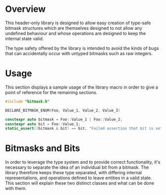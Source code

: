 # Overview
This header-only library is designed to allow easy creation of type-safe bitmask structures which are themselves designed to not allow any undefined behaviour and whose operations are designed to keep the internal state valid.

The type safety offered by the library is intended to avoid the kinds of bugs that can accidentally occur with untyped bitmasks such as raw integers.

# Usage
This section displays a sample usage of the library macro in order to give a point of reference for the remaining sections.

```cpp
#include "bitmask.h"

DECLARE_BITMASK_ENUM(Foo, Value_1, Value_2, Value_3)

constexpr auto bitmask = Foo::Value_1 | Foo::Value_2;
constexpr auto bit = Foo::Value_1;
static_assert((bitmask & bit) == bit, "Failed assertion that bit is set in the bitmask"); // shouldn't fail
```

# Bitmasks and Bits
In order to leverage the type system and to provide correct functionality, it's necessary to separate the idea of an individual bit from a bitmask. The library therefore keeps these type separated, with differing internal representations, and operations defined to leave entities in a valid state. This section will explain these two distinct classes and what can be done with them.
